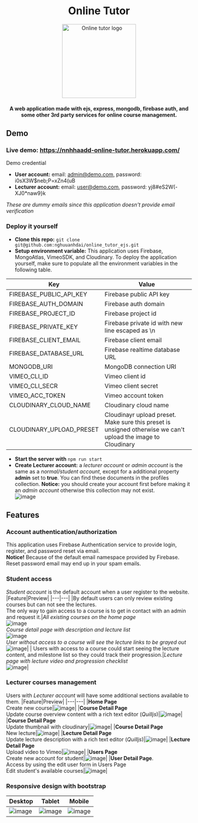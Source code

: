 <h1 align="center">
    Online Tutor
</h1>
<p align="center">
  <img width="200" src="https://user-images.githubusercontent.com/24937352/175797809-493b719c-e306-43f2-a012-8756c5169bae.png" alt="Online tutor logo">
  <br/>
  <h4 align="center">A web application made with ejs, express, mongodb, firebase auth, and some other 3rd party services for online course management.</h4>
</p>

## Demo
### Live demo: https://nnhhaadd-online-tutor.herokuapp.com/
Demo credential
  - **User account:** email: admin@demo.com, password: i0sX3W$neb;P=xZn4(uB  
  - **Lecturer account:** email: user@demo.com, password: yj8#eS2W(-XJ0*naw9}k   

*These are dummy emails since this application doesn't provide email verification*

### Deploy it yourself
  - **Clone this repo:** `git clone git@github.com:nghuuanhdai/online_tutor_ejs.git`
  - **Setup environment variable:** This application uses Firebase, MongoAtlas, VimeoSDK, and Cloudinary. To deploy the application yourself, make sure to populate all the environment variables in the following table.


| Key | Value |
|---|---|
| FIREBASE_PUBLIC_API_KEY     | Firebase public API key |
| FIREBASE_AUTH_DOMAIN        | Firebase auth domain |
| FIREBASE_PROJECT_ID         | Firebase project id |
| FIREBASE_PRIVATE_KEY        | Firebase private id with new line escaped as \n |
| FIREBASE_CLIENT_EMAIL       | Firebase client email |
| FIREBASE_DATABASE_URL       | Firebase realtime database URL |
| MONGODB_URI                 | MongoDB connection URI |
| VIMEO_CLI_ID                | Vimeo client id |
| VIMEO_CLI_SECR              | Vimeo client secret |
| VIMEO_ACC_TOKEN             | Vimeo account token |
| CLOUDINARY_CLOUD_NAME       | Cloudinary cloud name |
| CLOUDINARY_UPLOAD_PRESET    | Cloudinayr upload preset. Make sure this preset is unsigned otherwise we can't upload the image to Cloudinary |

  - **Start the server with**  `npm run start` 
  - **Create Lecturer account:** a *lecturer account* or *admin account* is the same as a *normal/student account*, except for a additional property **admin** set to **true**. You can find these documents in the profiles collection. **Notice:** you should create your account first before making it an *admin account* otherwise this collection may not exist.  
       ![image](https://user-images.githubusercontent.com/24937352/175797774-1f25a4c8-6c82-4f10-a7e4-2c6f38f76cdd.png)
       
## Features
### Account authentication/authorization
This application uses Firebase Authentication service to provide login, register, and password reset via email.  
**Notice!** Because of the default email namespace provided by Firebase. Reset password email may end up in your spam emails.

### Student access
*Student account* is the default account when a user register to the website.
|Feature|Preview|
|---|---|
|By default users can only review existing courses but can not see the lectures.<br>The only way to gain access to a course is to get in contact with an admin and request it.|*All existing courses on the home page*<br>![image](https://user-images.githubusercontent.com/24937352/175798237-e9d4fb2d-c612-4d72-91a3-fe7eb93d81ee.png)<br>*Course detail page with description and lecture list*<br>![image](https://user-images.githubusercontent.com/24937352/175798407-f5c88336-6f19-4c14-a5c3-81c5c4a056fe.png)<br>*User without access to a course will see the lecture links to be grayed out*<br>![image](https://user-images.githubusercontent.com/24937352/175798162-37878458-eb70-4eea-93a9-e7d6ceba2b1a.png)|
| Users with access to a course could start seeing the lecture content, and milestone list so they could track their progression.|*Lecture page with lecture video and progression checklist*<br>![image](https://user-images.githubusercontent.com/24937352/175798272-9554885e-aff2-4845-b2bc-f6ba7d3b893e.png)|

### Lecturer courses management
Users with *Lecturer account* will have some additional sections available to them.
|Feature|Preview|
|---|---|
|**Home Page**<br>Create new course|![image](https://user-images.githubusercontent.com/24937352/175798664-353efbcc-151d-46d3-b703-532f0afc927c.png)|
|**Course Detail Page**<br>Update course overview content with a rich text editor (*Quilljs*)|![image](https://user-images.githubusercontent.com/24937352/175798671-838b93ac-59a8-4225-bc3a-45dd5b7a3491.png)|
|**Course Detail Page**<br>Update thumbnail with cloudinary|![image](https://user-images.githubusercontent.com/24937352/175798686-a1a3fa14-85c1-421f-b7de-fba53b4ee920.png)|
|**Course Detail Page**<br>New lecture|![image](https://user-images.githubusercontent.com/24937352/175798693-11b5b520-3e47-468c-9d13-c0f30a5b50d3.png)|
|**Lecture Detail Page**<br>Update lecture description with a rich text editor (*Quilljs*)|![image](https://user-images.githubusercontent.com/24937352/175798701-680fd3e2-3501-4a07-883d-dd8707c1e708.png)|
|**Lecture Detail Page**<br>Upload video to Vimeo|![image](https://user-images.githubusercontent.com/24937352/175798707-b6ecc12b-8172-45ee-a955-3c8882161130.png)|
|**Users Page**<br>Create new account for student|![image](https://user-images.githubusercontent.com/24937352/175798660-f688f73e-665d-4607-b3ec-403223fe8b9c.png)|
|**User Detail Page**.<br>Access by using the edit user form in Users Page<br>Edit student's available courses|![image](https://user-images.githubusercontent.com/24937352/175798653-3fe589d8-95bc-4ea4-81a3-0b92329009ca.png)|

### Responsive design with bootstrap
| Desktop | Tablet | Mobile |
|---|---|---|
|![image](https://user-images.githubusercontent.com/24937352/175798041-1ede269f-98bb-45db-91a4-0373e032427d.png)|![image](https://user-images.githubusercontent.com/24937352/175798046-d994f2e8-75d8-469d-b87c-cbac14a15798.png)|![image](https://user-images.githubusercontent.com/24937352/175798054-b70a64c6-5cdf-4405-8a1c-3e903110c2a1.png)|
